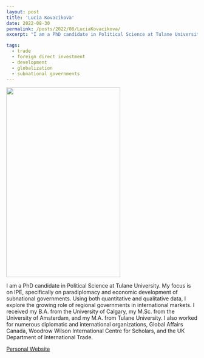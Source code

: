 ```yaml
---
layout: post
title: 'Lucia Kovacikova'
date: 2022-08-30
permalink: /posts/2022/08/LuciaKovacikova/
excerpt: "I am a PhD candidate in Political Science at Tulane University. My focus is on IPE, specifically on paradiplomacy and economic development of subnational governments. Using both quantitative and qualitative data, I explore the growing role of regional governments in international markets. I received my B.A. from the University of Calgary, my M.Sc. from the University of Amsterdam, and my M.A. from Tulane University. I also worked for numerous diplomatic and international organizations, Global Affairs Canada, Woodrow Wilson International Centre for Scholars, and the UK Department of International Trade."

tags:
  - trade
  - foreign direct investment
  - development
  - globalization
  - subnational governments
---
```

<img src="https://gsipe-workshop.github.io/images/KOVACIKOVA_LUCIA - Lucia Kovacikova.jpg" width="300" height="500" />


I am a PhD candidate in Political Science at Tulane University. My focus is on IPE, specifically on paradiplomacy and economic development of subnational governments. Using both quantitative and qualitative data, I explore the growing role of regional governments in international markets. I received my B.A. from the University of Calgary, my M.Sc. from the University of Amsterdam, and my M.A. from Tulane University. I also worked for numerous diplomatic and international organizations, Global Affairs Canada, Woodrow Wilson International Centre for Scholars, and the UK Department of International Trade.



<a href= "https://lkovacikovaphd.com/">Personal Website</a>

